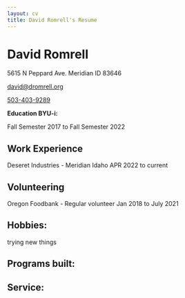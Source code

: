 ```yaml
---
layout: cv
title: David Romrell's Resume
---
```

# David Romrell
5615 N Peppard Ave. Meridian ID 83646

<a href="mailto:david@dromrell.org">david@dromrell.org</a>

<a href="tel:5034039289">503-403-9289</a>


<!--I enjoy service and care for others.  -->


<!-- create these pages and accounts 
| <a href="https://byuidatascience.github.io/development.html">Data Science Program</a>
| <a href="https://www.linkedin.com/groups/13537407/">LinkedIn</a>
| <a href="https://github.com/byuids-resumes">GitHub</a>
</div>
-->
 
<!-- https://www.monique.tech/the-art-of-markdown -->

__Education BYU-i:__

Fall Semester 2017 to Fall Semester 2022

## Work Experience

Deseret Industries - Meridian Idaho 
APR 2022 to current

## Volunteering

Oregon Foodbank - Regular volunteer 
Jan 2018 to July 2021

<!--## Projects examples -->
<!--
- Worked on novel methods for soil sampling to reduce laboratory measurements
- Used R and Visual Sample Plan to establish new sampling algorithms
- Published a journal article in Environmental Quality.
-->

<!--### Data Science -->

<!--
`April 2027 - June 2027`
__Westmark Credit Union__, Consultant

- Developed a predicted model to support Westmark in custumer conversion from dealer loans.
- Used R and Python to build a machine learning model using CatBoost in Python and the Tidyverse for data visualization and munging. 
- Improved previous model development to over 85% balanced accuracy. Expect model to be implemented in Westmark business practices.
-->
<!--
`September 2027 - April 2028`
__Good2Go__, Consultant

- Built product ordering and supply predictive algorithms for chips and beverages categories
- Established standardized SQL calls and connections for PowerBI dashboards
- Found over $35k in waste and saved over 200 annual hours of store quality control work 
-->
## Hobbies:
trying new things

## Programs built:
<!-- redirect to actual code -->

## Service:

<!-- ### Footer

Last updated: May 2013 -->


